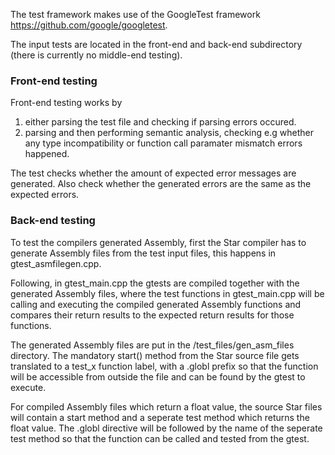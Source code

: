 The test framework makes use of the GoogleTest framework https://github.com/google/googletest.

The input tests are located in the front-end and back-end subdirectory (there is currently no middle-end testing).

### Front-end testing
Front-end testing works by  
1. either parsing the test file and checking if parsing errors occured.
2. parsing and then performing semantic analysis, checking e.g whether any type incompatibility or function call paramater mismatch errors happened.

The test checks whether the amount of expected error messages are generated. Also check whether the generated errors are the same as the expected errors.

### Back-end testing
To test the compilers generated Assembly, first the Star compiler has to generate Assembly files from the test input files, this happens in gtest_asmfilegen.cpp.

Following, in gtest_main.cpp the gtests are compiled together with the generated Assembly files, where the test functions in gtest_main.cpp will be calling and executing the compiled generated Assembly functions and compares their return results to the expected return results for those functions.

The generated Assembly files are put in the /test_files/gen_asm_files directory. The mandatory start() method from the Star source file gets translated to a test_x function label, with a .globl prefix so that the function will be accessible from outside the file and can be found by the gtest to execute.

For compiled Assembly files which return a float value, the source Star files will contain a start method and a seperate test method which returns the float value. The .globl directive will be followed by the name of the seperate test method so that the function can be called and tested from the gtest.
